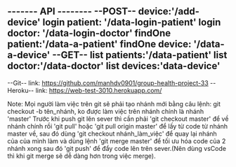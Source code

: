 ------- API --------
--POST--
device:'/add-device'
login patient: '/data-login-patient'
login doctor: '/data-login-doctor'
findOne patient:'/data-a-patient'
findOne device: '/data-a-device'
--GET--
list patients:'/data-patient'
list doctor:'/data-doctor'
list devices:'data-device'
-----------------------
--Git--
link: https://github.com/manhdv0901/group-health-project-33
--Heroku--
link: https://web-test-3010.herokuapp.com/

Note:
Mọi người làm việc trên git sẽ phải tạo nhánh mới bằng câu lệnh: git checkout -b tên_nhánh, ko được làm việc trên nhánh chính là nhánh 'master'
Trước khi push git lên sever thì cần phải 'git checkout master' để về nhánh chính rồi 'git pull' hoặc 'git pull origin master' để lấy từ code từ nhánh master về, sau đó dùng 'git checkout nhánh_làm_việc' để quay lại nhánh của của mình làm và dùng lệnh 'git merge master' để tối ưu hóa code của 2 nhánh xong sau đó 'git push' để đẩy code lên trên sever.(Nên dùng vsCode thì khi git merge sẽ dễ dàng hơn trong việc merge).
